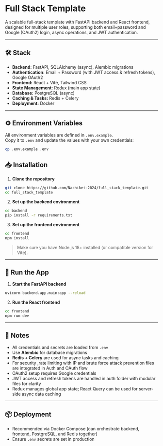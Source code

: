 # Full Stack Template

A scalable full-stack template with FastAPI backend and React frontend, designed for multiple user roles, supporting both email+password and Google (OAuth2) login, async operations, and JWT authentication.

---

## 🛠️ Stack

- **Backend:** FastAPI, SQLAlchemy (async), Alembic migrations  
- **Authentication:** Email + Password (with JWT access & refresh tokens), Google OAuth2 
- **Frontend:** React + Vite, Tailwind CSS  
- **State Management:** Redux (main app state) 
- **Database:** PostgreSQL (async)  
- **Caching & Tasks:** Redis + Celery    
- **Deployment:** Docker

---

## ⚙️ Environment Variables

All environment variables are defined in `.env.example`.  
Copy it to `.env` and update the values with your own credentials:

```bash
cp .env.example .env
```

## 📥 Installation

1. **Clone the repository**
```bash
git clone https://github.com/Nachiket-2024/full_stack_template.git
cd full_stack_template
```

2. **Set up the backend environment**
```bash
cd backend
pip install -r requirements.txt
```

3. **Set up the frontend environment**
```bash
cd frontend
npm install
```

> Make sure you have Node.js 18+ installed (or compatible version for Vite).  

---

## 🚀 Run the App

1. **Start the FastAPI backend**
```bash
uvicorn backend.app.main:app --reload
```

2. **Run the React frontend**
```bash
cd frontend
npm run dev
```

---

## 📝 Notes

- All credentials and secrets are loaded from `.env`  
- Use **Alembic** for database migrations  
- **Redis + Celery** are used for async tasks and caching  
- For security ,rate limiting with IP and brute force attack prevention files are integrated in Auth and OAuth flow
- OAuth2 setup requires Google credentials  
- JWT access and refresh tokens are handled in auth folder with modular files for clarity 
- Redux manages global app state; React Query can be used for server-side async data caching  

---

## 📦 Deployment

- Recommended via Docker Compose (can orchestrate backend, frontend, PostgreSQL, and Redis together)
- Ensure `.env` secrets are set in production
